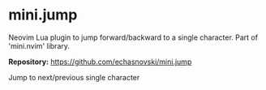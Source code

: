 # mini.jump

Neovim Lua plugin to jump forward/backward to a single character. Part of 'mini.nvim' library.

**Repository:** <https://github.com/echasnovski/mini.jump>

Jump to next/previous single character

<!-- vim: set ft=markdown: -->
